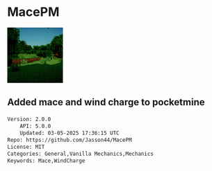 # MacePM
<img src="https://raw.githubusercontent.com/Jasson44/MacePM/2fbbc754d9bfb2721e87501138c027029f8dc037/icon.gif" width="128" height="128" />

## Added mace and wind charge to pocketmine
```properties
Version: 2.0.0
    API: 5.0.0
    Updated: 03-05-2025 17:36:15 UTC
Repo: https://github.com/Jasson44/MacePM
License: MIT
Categories: General,Vanilla Mechanics,Mechanics
Keywords: Mace,WindCharge
```
